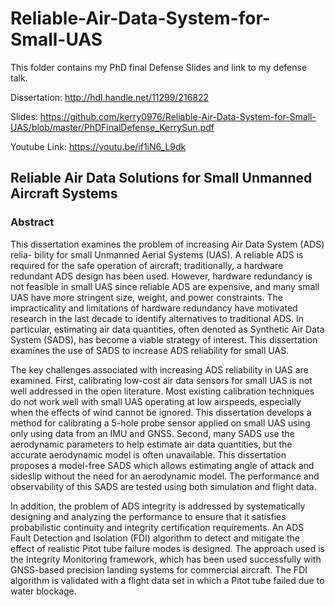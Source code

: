 # Reliable-Air-Data-System-for-Small-UAS

This folder contains my PhD final Defense Slides and link to my defense talk. 

Dissertation: http://hdl.handle.net/11299/216822

Slides: https://github.com/kerry0976/Reliable-Air-Data-System-for-Small-UAS/blob/master/PhDFinalDefense_KerrySun.pdf

Youtube Link: https://youtu.be/if1iN6_L9dk

## Reliable Air Data Solutions for Small Unmanned Aircraft Systems

### Abstract ###
This dissertation examines the problem of increasing Air Data System (ADS) relia- bility for small Unmanned Aerial Systems (UAS). A reliable ADS is required for the safe operation of aircraft; traditionally, a hardware redundant ADS design has been used. However, hardware redundancy is not feasible in small UAS since reliable ADS are expensive, and many small UAS have more stringent size, weight, and power constraints. The impracticality and limitations of hardware redundancy have motivated research in the last decade to identify alternatives to traditional ADS. In particular, estimating air data quantities, often denoted as Synthetic Air Data System (SADS), has become a viable strategy of interest. This dissertation examines the use of SADS to increase ADS reliability for small UAS.

The key challenges associated with increasing ADS reliability in UAS are examined. First, calibrating low-cost air data sensors for small UAS is not well addressed in the open literature. Most existing calibration techniques do not work well with small UAS operating at low airspeeds, especially when the effects of wind cannot be ignored. This dissertation develops a method for calibrating a 5-hole probe sensor applied on small UAS using only using data from an IMU and GNSS. Second, many SADS use the aerodynamic parameters to help estimate air data quantities, but the accurate aerodynamic model is often unavailable. This dissertation proposes a model-free SADS which allows estimating angle of attack and sideslip without the need for an aerodynamic model. The performance and observability of this SADS are tested using both simulation and flight data.

In addition, the problem of ADS integrity is addressed by systematically designing and analyzing the performance to ensure that it satisfies probabilistic continuity and integrity certification requirements. An ADS Fault Detection and Isolation (FDI) algorithm to detect and mitigate the effect of realistic Pitot tube failure modes is designed. The approach used is the Integrity Monitoring framework, which has been used successfully with GNSS-based precision landing systems for commercial aircraft. The FDI algorithm is validated with a flight data set in which a Pitot tube failed due to water blockage.
